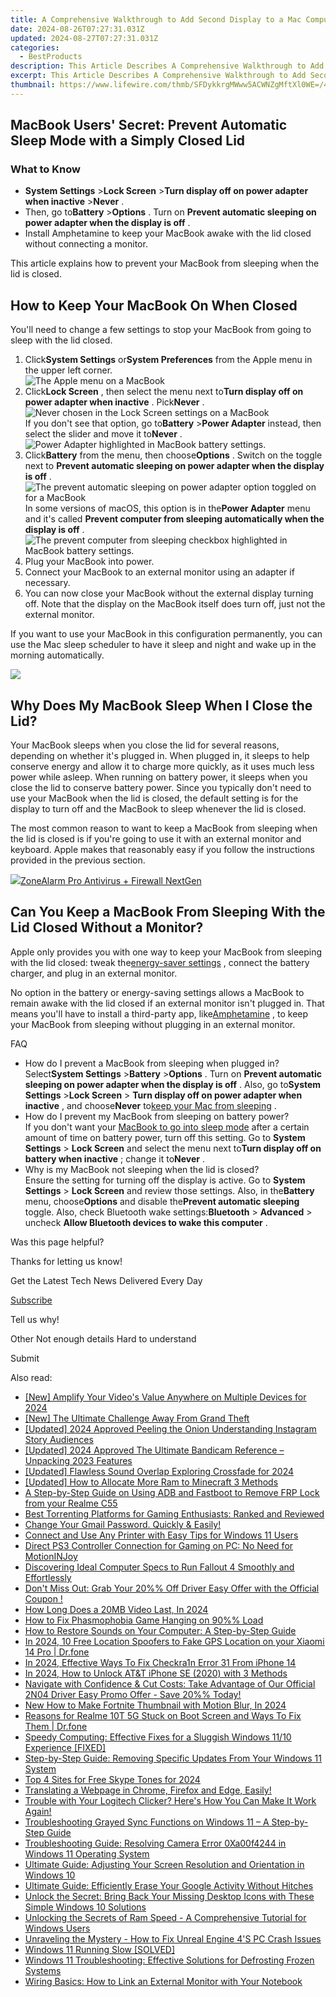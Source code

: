```yaml
---
title: A Comprehensive Walkthrough to Add Second Display to a Mac Computer
date: 2024-08-26T07:27:31.031Z
updated: 2024-08-27T07:27:31.031Z
categories:
  - BestProducts
description: This Article Describes A Comprehensive Walkthrough to Add Second Display to a Mac Computer
excerpt: This Article Describes A Comprehensive Walkthrough to Add Second Display to a Mac Computer
thumbnail: https://www.lifewire.com/thmb/SFDykkrgMWww5ACWNZgMftXl0WE=/400x300/filters:no_upscale():max_bytes(150000):strip_icc():format(webp)/hero-44ba4dd7731143f4b7ba6398ab667dcb.jpg
---
```


## MacBook Users' Secret: Prevent Automatic Sleep Mode with a Simply Closed Lid
### What to Know

* **System Settings** \>**Lock Screen** \>**Turn display off on power adapter when inactive** \>**Never** .
* Then, go to**Battery** \>**Options** . Turn on **Prevent automatic sleeping on power adapter when the display is off** .
* Install Amphetamine to keep your MacBook awake with the lid closed without connecting a monitor.

 This article explains how to prevent your MacBook from sleeping when the lid is closed.  

## How to Keep Your MacBook On When Closed

 You'll need to change a few settings to stop your MacBook from going to sleep with the lid closed.  

1. Click**System Settings** or**System Preferences** from the Apple menu in the upper left corner.  
![The Apple menu on a MacBook](https://www.lifewire.com/thmb/l1I1ckMK4T1_Bb8Nx1Ws760pXLw=/1500x0/filters:no_upscale():max_bytes(150000):strip_icc():format(webp)/macos-apple-menu-6e1d16f2da7f416bb5b09df2e105dc93.png)
2. Click**Lock Screen** , then select the menu next to**Turn display off on power adapter when inactive** . Pick**Never** .  
![Never chosen in the Lock Screen settings on a MacBook](https://www.lifewire.com/thmb/WGYons73UuXIODOh3ULyu4XYico=/1500x0/filters:no_upscale():max_bytes(150000):strip_icc():format(webp)/macbook-never-turn-display-off-e1e0548dce774a84b6993fc70ed6d0ff.png)  
 If you don't see that option, go to**Battery** \>**Power Adapter** instead, then select the slider and move it to**Never** .  
![Power Adapter highlighted in MacBook battery settings.](https://www.lifewire.com/thmb/5fyup25_ft7wTwiyCcWz7UeWulA=/1500x0/filters:no_upscale():max_bytes(150000):strip_icc():format(webp)/005_prevent-macbook-from-sleeping-when-lid-is-closed-5203069-1f901024bdd54206baa2bd00c8544065.jpg)
3. Click**Battery** from the menu, then choose**Options** . Switch on the toggle next to **Prevent automatic sleeping on power adapter when the display is off** .  
![The prevent automatic sleeping on power adapter option toggled on for a MacBook](https://www.lifewire.com/thmb/TdcjINJG4V-giAXqHylO_KVorlQ=/1500x0/filters:no_upscale():max_bytes(150000):strip_icc():format(webp)/macbook-prevent-automatic-sleeping-f9b2e9316b674a2090717f4e035ca9b8.png)  
 In some versions of macOS, this option is in the**Power Adapter** menu and it's called **Prevent computer from sleeping automatically when the display is off** .  
![The prevent computer from sleeping checkbox highlighted in MacBook battery settings.](https://www.lifewire.com/thmb/RFati3T9B0Vn3TUJFCgh9KBh2aU=/1500x0/filters:no_upscale():max_bytes(150000):strip_icc():format(webp)/006_prevent-macbook-from-sleeping-when-lid-is-closed-5203069-17e72f1f27a841a2b500dee73546c20d.jpg)
4. Plug your MacBook into power.
5. Connect your MacBook to an external monitor using an adapter if necessary.
6. You can now close your MacBook without the external display turning off. Note that the display on the MacBook itself does turn off, just not the external monitor.

 If you want to use your MacBook in this configuration permanently, you can use the Mac sleep scheduler to have it sleep and night and wake up in the morning automatically.

<!-- affiliate ads begin -->
<a href="https://estore.winxdvd.com/order/checkout.php?PRODS=12653853&QTY=1&AFFILIATE=108875&CART=1"><img src="https://secure.avangate.com/images/merchant/bcb41ccdc4363c6848a1d760f26c28a0/products/14_videoproc-converter-ai-box.png" border="0"></a>
<!-- affiliate ads end -->
## Why Does My MacBook Sleep When I Close the Lid?

 Your MacBook sleeps when you close the lid for several reasons, depending on whether it's plugged in. When plugged in, it sleeps to help conserve energy and allow it to charge more quickly, as it uses much less power while asleep. When running on battery power, it sleeps when you close the lid to conserve battery power. Since you typically don't need to use your MacBook when the lid is closed, the default setting is for the display to turn off and the MacBook to sleep whenever the lid is closed.

 The most common reason to want to keep a MacBook from sleeping when the lid is closed is if you're going to use it with an external monitor and keyboard. Apple makes that reasonably easy if you follow the instructions provided in the previous section.

<!-- affiliate ads begin -->
<a href="https://estore.zonealarm.com/order/checkout.php?PRODS=38658749&QTY=1&AFFILIATE=108875&CART=1"><img src="https://sc1.checkpoint.com/sc1/za/images/boxes/pa_500.png" border="0">ZoneAlarm Pro Antivirus + Firewall NextGen</a>
<!-- affiliate ads end -->
## Can You Keep a MacBook From Sleeping With the Lid Closed Without a Monitor?

 Apple only provides you with one way to keep your MacBook from sleeping with the lid closed: tweak the[energy-saver settings](https://www.lifewire.com/use-energy-saver-preferences-pane-2260733) , connect the battery charger, and plug in an external monitor.

 No option in the battery or energy-saving settings allows a MacBook to remain awake with the lid closed if an external monitor isn't plugged in. That means you'll have to install a third-party app, like[Amphetamine](https://apps.apple.com/us/app/amphetamine/id937984704) , to keep your MacBook from sleeping without plugging in an external monitor.  

 FAQ

* How do I prevent a MacBook from sleeping when plugged in?  
 Select**System Settings** \>**Battery** \>**Options** . Turn on **Prevent automatic sleeping on power adapter when the display is off** . Also, go to**System Settings** \>**Lock Screen** \> **Turn display off on power adapter when inactive** , and choose**Never** to[keep your Mac from sleeping](https://www.lifewire.com/how-to-prevent-a-mac-from-going-to-sleep-5202831) .
* How do I prevent my MacBook from sleeping on battery power?  
 If you don't want your [MacBook to go into sleep mode](https://www.lifewire.com/what-happens-when-mac-is-put-to-sleep-2260787) after a certain amount of time on battery power, turn off this setting. Go to **System Settings** \> **Lock Screen** and select the menu next to**Turn display off on battery when inactive** ; change it to**Never** .
* Why is my MacBook not sleeping when the lid is closed?  
 Ensure the setting for turning off the display is active. Go to **System Settings** \> **Lock Screen** and review those settings. Also, in the**Battery** menu, choose**Options** and disable the**Prevent automatic sleeping** toggle. Also, check Bluetooth wake settings:**Bluetooth** \> **Advanced** \> uncheck **Allow Bluetooth devices to wake this computer** .

Was this page helpful?

Thanks for letting us know!

 Get the Latest Tech News Delivered Every Day

[Subscribe](https://www.lifewire.com/#)

Tell us why!

 Other  Not enough details  Hard to understand

 Submit

<ins class="adsbygoogle"
     style="display:block"
     data-ad-format="autorelaxed"
     data-ad-client="ca-pub-7571918770474297"
     data-ad-slot="1223367746"></ins>



<ins class="adsbygoogle"
     style="display:block"
     data-ad-client="ca-pub-7571918770474297"
     data-ad-slot="8358498916"
     data-ad-format="auto"
     data-full-width-responsive="true"></ins>

<span class="atpl-alsoreadstyle">Also read:</span>
<div><ul>
<li><a href="https://facebook-video-footage.techidaily.com/new-amplify-your-videos-value-anywhere-on-multiple-devices-for-2024/"><u>[New] Amplify Your Video's Value Anywhere on Multiple Devices for 2024</u></a></li>
<li><a href="https://screen-capture.techidaily.com/new-the-ultimate-challenge-away-from-grand-theft/"><u>[New] The Ultimate Challenge Away From Grand Theft</u></a></li>
<li><a href="https://instagram-video-recordings.techidaily.com/updated-2024-approved-peeling-the-onion-understanding-instagram-story-audiences/"><u>[Updated] 2024 Approved  Peeling the Onion  Understanding Instagram Story Audiences</u></a></li>
<li><a href="https://screen-recording.techidaily.com/updated-2024-approved-the-ultimate-bandicam-reference-unpacking-2023-features/"><u>[Updated] 2024 Approved  The Ultimate Bandicam Reference – Unpacking 2023 Features</u></a></li>
<li><a href="https://fox-cloud.techidaily.com/updated-flawless-sound-overlap-exploring-crossfade-for-2024/"><u>[Updated] Flawless Sound Overlap  Exploring Crossfade for 2024</u></a></li>
<li><a href="https://screen-recording.techidaily.com/updated-how-to-allocate-more-ram-to-minecraft-3-methods/"><u>[Updated] How to Allocate More Ram to Minecraft   3 Methods</u></a></li>
<li><a href="https://android-frp.techidaily.com/a-step-by-step-guide-on-using-adb-and-fastboot-to-remove-frp-lock-from-your-realme-c55-by-drfone-android/"><u>A Step-by-Step Guide on Using ADB and Fastboot to Remove FRP Lock from your Realme C55</u></a></li>
<li><a href="https://tech-renaissance.techidaily.com/1723808167177-best-torrenting-platforms-for-gaming-enthusiasts-ranked-and-reviewed/"><u>Best Torrenting Platforms for Gaming Enthusiasts: Ranked and Reviewed</u></a></li>
<li><a href="https://tech-renaissance.techidaily.com/1723808243727-change-your-gmail-password-quickly-and-easily/"><u>Change Your Gmail Password. Quickly & Easily!</u></a></li>
<li><a href="https://tech-renaissance.techidaily.com/connect-and-use-any-printer-with-easy-tips-for-windows-11-users/"><u>Connect and Use Any Printer with Easy Tips for Windows 11 Users</u></a></li>
<li><a href="https://tech-renaissance.techidaily.com/direct-ps3-controller-connection-for-gaming-on-pc-no-need-for-motioninjoy/"><u>Direct PS3 Controller Connection for Gaming on PC: No Need for MotionINJoy</u></a></li>
<li><a href="https://tech-renaissance.techidaily.com/discovering-ideal-computer-specs-to-run-fallout-4-smoothly-and-effortlessly/"><u>Discovering Ideal Computer Specs to Run Fallout 4 Smoothly and Effortlessly</u></a></li>
<li><a href="https://tech-renaissance.techidaily.com/1723808113704-dont-miss-out-grab-your-20-off-driver-easy-offer-with-the-official-coupon/"><u>Don't Miss Out: Grab Your 20%% Off Driver Easy Offer with the Official Coupon !</u></a></li>
<li><a href="https://some-knowledge.techidaily.com/how-long-does-a-20mb-video-last-in-2024/"><u>How Long Does a 20MB Video Last, In 2024</u></a></li>
<li><a href="https://program-issues.techidaily.com/how-to-fix-phasmophobia-game-hanging-on-90-load/"><u>How to Fix Phasmophobia Game Hanging on 90%% Load</u></a></li>
<li><a href="https://sound-issues.techidaily.com/how-to-restore-sounds-on-your-computer-a-step-by-step-guide/"><u>How to Restore Sounds on Your Computer: A Step-by-Step Guide</u></a></li>
<li><a href="https://android-location.techidaily.com/in-2024-10-free-location-spoofers-to-fake-gps-location-on-your-xiaomi-14-pro-drfone-by-drfone-virtual/"><u>In 2024, 10 Free Location Spoofers to Fake GPS Location on your Xiaomi 14 Pro | Dr.fone</u></a></li>
<li><a href="https://activate-lock.techidaily.com/in-2024-effective-ways-to-fix-checkra1n-error-31-from-iphone-14-by-drfone-ios/"><u>In 2024, Effective Ways To Fix Checkra1n Error 31 From iPhone 14</u></a></li>
<li><a href="https://sim-unlock.techidaily.com/in-2024-how-to-unlock-atandt-iphone-se-2020-with-3-methods-by-drfone-ios/"><u>In 2024, How to Unlock AT&T iPhone SE (2020) with 3 Methods</u></a></li>
<li><a href="https://tech-renaissance.techidaily.com/1723808256375-navigate-with-confidence-and-cut-costs-take-advantage-of-our-official-2n04-driver-easy-promo-offer-save-20-today/"><u>Navigate with Confidence & Cut Costs: Take Advantage of Our Official 2N04 Driver Easy Promo Offer - Save 20%% Today!</u></a></li>
<li><a href="https://ai-video-editing.techidaily.com/new-how-to-make-fortnite-thumbnail-with-motion-blur-in-2024/"><u>New How to Make Fortnite Thumbnail with Motion Blur, In 2024</u></a></li>
<li><a href="https://howto.techidaily.com/reasons-for-realme-10t-5g-stuck-on-boot-screen-and-ways-to-fix-them-drfone-by-drfone-fix-android-problems-fix-android-problems/"><u>Reasons for Realme 10T 5G Stuck on Boot Screen and Ways To Fix Them | Dr.fone</u></a></li>
<li><a href="https://tech-renaissance.techidaily.com/speedy-computing-effective-fixes-for-a-sluggish-windows-1110-experience-fixed/"><u>Speedy Computing: Effective Fixes for a Sluggish Windows 11/10 Experience [FIXED]</u></a></li>
<li><a href="https://tech-renaissance.techidaily.com/step-by-step-guide-removing-specific-updates-from-your-windows-11-system/"><u>Step-by-Step Guide: Removing Specific Updates From Your Windows 11 System</u></a></li>
<li><a href="https://article-tips.techidaily.com/top-4-sites-for-free-skype-tones-for-2024/"><u>Top 4 Sites for Free Skype Tones for 2024</u></a></li>
<li><a href="https://tech-renaissance.techidaily.com/translating-a-webpage-in-chrome-firefox-and-edge-easily/"><u>Translating a Webpage in Chrome, Firefox and Edge, Easily!</u></a></li>
<li><a href="https://tech-renaissance.techidaily.com/trouble-with-your-logitech-clicker-heres-how-you-can-make-it-work-again/"><u>Trouble with Your Logitech Clicker? Here's How You Can Make It Work Again!</u></a></li>
<li><a href="https://tech-renaissance.techidaily.com/troubleshooting-grayed-sync-functions-on-windows-11-a-step-by-step-guide/"><u>Troubleshooting Grayed Sync Functions on Windows 11 – A Step-by-Step Guide</u></a></li>
<li><a href="https://tech-renaissance.techidaily.com/troubleshooting-guide-resolving-camera-error-0xa00f4244-in-windows-11-operating-system/"><u>Troubleshooting Guide: Resolving Camera Error 0Xa00f4244 in Windows 11 Operating System</u></a></li>
<li><a href="https://tech-renaissance.techidaily.com/ultimate-guide-adjusting-your-screen-resolution-and-orientation-in-windows-10/"><u>Ultimate Guide: Adjusting Your Screen Resolution and Orientation in Windows 10</u></a></li>
<li><a href="https://tech-renaissance.techidaily.com/ultimate-guide-efficiently-erase-your-google-activity-without-hitches/"><u>Ultimate Guide: Efficiently Erase Your Google Activity Without Hitches</u></a></li>
<li><a href="https://tech-renaissance.techidaily.com/unlock-the-secret-bring-back-your-missing-desktop-icons-with-these-simple-windows-10-solutions/"><u>Unlock the Secret: Bring Back Your Missing Desktop Icons with These Simple Windows 10 Solutions</u></a></li>
<li><a href="https://tech-renaissance.techidaily.com/unlocking-the-secrets-of-ram-speed-a-comprehensive-tutorial-for-windows-users/"><u>Unlocking the Secrets of Ram Speed - A Comprehensive Tutorial for Windows Users</u></a></li>
<li><a href="https://tech-renaissance.techidaily.com/unraveling-the-mystery-how-to-fix-unreal-engine-4s-pc-crash-issues/"><u>Unraveling the Mystery - How to Fix Unreal Engine 4'S PC Crash Issues</u></a></li>
<li><a href="https://tech-renaissance.techidaily.com/windows-11-running-slow-solved/"><u>Windows 11 Running Slow [SOLVED]</u></a></li>
<li><a href="https://tech-renaissance.techidaily.com/windows-11-troubleshooting-effective-solutions-for-defrosting-frozen-systems/"><u>Windows 11 Troubleshooting: Effective Solutions for Defrosting Frozen Systems</u></a></li>
<li><a href="https://tech-renaissance.techidaily.com/wiring-basics-how-to-link-an-external-monitor-with-your-notebook/"><u>Wiring Basics: How to Link an External Monitor with Your Notebook</u></a></li>
</ul></div>

